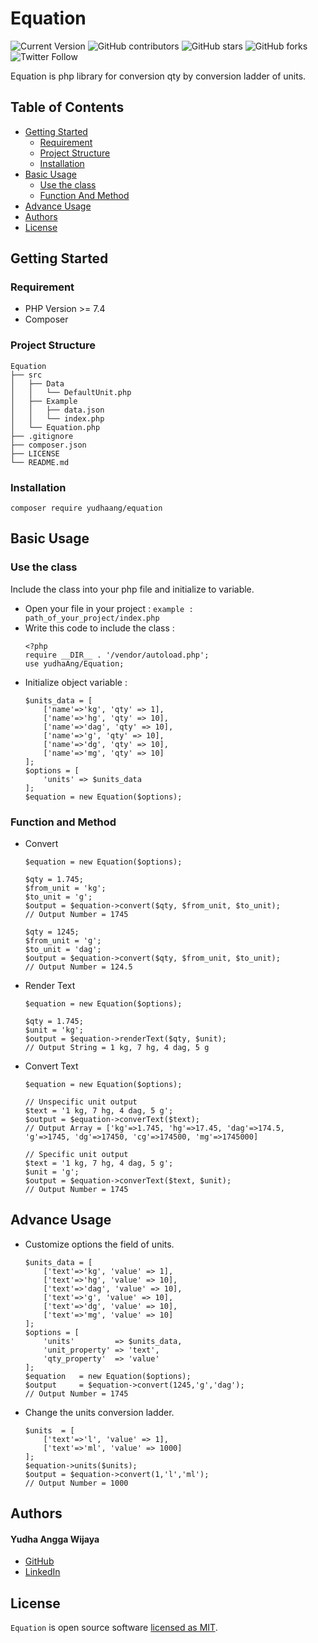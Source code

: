 # Equation

![Current Version](https://img.shields.io/badge/version-v1.0.0-blue)
![GitHub contributors](https://img.shields.io/github/contributors/yudhaAng-code/Equation)
![GitHub stars](https://img.shields.io/github/stars/yudhaAng-code/Equation?style=social)
![GitHub forks](https://img.shields.io/github/forks/yudhaAng-code/Equation?style=social)
![Twitter Follow](https://img.shields.io/twitter/follow/yudhaAng?style=social)

Equation is php library for conversion qty by conversion ladder of units.

## Table of Contents
- [Getting Started](#getting-started)
	- [Requirement](#requirement)
	- [Project Structure](#project-structure)
	- [Installation](#installation)
- [Basic Usage](#basic-usage)
	- [Use the class](#use-the-class)
	- [Function And Method](#function-and-method)
- [Advance Usage](#advance-usage)
- [Authors](#authors)
- [License](#license)

## Getting Started
### Requirement
* PHP Version >= 7.4
* Composer

### Project Structure
```
Equation
├── src
│	├── Data
│	│	└── DefaultUnit.php
│	├── Example
│	│	├── data.json
│	│	└── index.php
│	└── Equation.php
├── .gitignore
├── composer.json
├── LICENSE
└── README.md
```
### Installation
```
composer require yudhaang/equation
```
## Basic Usage

### Use the class
Include the class into your php file and initialize to variable.

* Open your file in your project :
    `example : path_of_your_project/index.php`
* Write this code to include the class :
    ```
    <?php
    require __DIR__ . '/vendor/autoload.php';
    use yudhaAng/Equation;
    ```
* Initialize object variable :
    ```
    $units_data = [
        ['name'=>'kg', 'qty' => 1],
        ['name'=>'hg', 'qty' => 10],
        ['name'=>'dag', 'qty' => 10],
        ['name'=>'g', 'qty' => 10],
        ['name'=>'dg', 'qty' => 10],
        ['name'=>'mg', 'qty' => 10]
    ];
    $options = [
        'units' => $units_data
    ];
    $equation = new Equation($options);
    ```
    
### Function and Method
* Convert
    ```
    $equation = new Equation($options);
    
    $qty = 1.745;
    $from_unit = 'kg';
    $to_unit = 'g';
    $output = $equation->convert($qty, $from_unit, $to_unit); 
    // Output Number = 1745
    
    $qty = 1245;
    $from_unit = 'g';
    $to_unit = 'dag';
    $output = $equation->convert($qty, $from_unit, $to_unit); 
    // Output Number = 124.5
    ```
* Render Text
    ```
    $equation = new Equation($options);
    
    $qty = 1.745;
    $unit = 'kg';
    $output = $equation->renderText($qty, $unit);
    // Output String = 1 kg, 7 hg, 4 dag, 5 g
    ```
* Convert Text
    ```
    $equation = new Equation($options);
    
    // Unspecific unit output
    $text = '1 kg, 7 hg, 4 dag, 5 g';
    $output = $equation->converText($text);
    // Output Array = ['kg'=>1.745, 'hg'=>17.45, 'dag'=>174.5, 'g'=>1745, 'dg'=>17450, 'cg'=>174500, 'mg'=>1745000]
    
    // Specific unit output
    $text = '1 kg, 7 hg, 4 dag, 5 g';
    $unit = 'g';
    $output = $equation->converText($text, $unit);
    // Output Number = 1745
    ```

## Advance Usage
* Customize options the field of units.
    ```
    $units_data = [
        ['text'=>'kg', 'value' => 1],
        ['text'=>'hg', 'value' => 10],
        ['text'=>'dag', 'value' => 10],
        ['text'=>'g', 'value' => 10],
        ['text'=>'dg', 'value' => 10],
        ['text'=>'mg', 'value' => 10]
    ];
    $options = [
        'units'         => $units_data,
        'unit_property' => 'text',
        'qty_property'  => 'value'
    ];
    $equation   = new Equation($options);
    $output     = $equation->convert(1245,'g','dag');
    // Output Number = 1745
    ```
* Change the units conversion ladder.
    ```
    $units  = [
        ['text'=>'l', 'value' => 1],
        ['text'=>'ml', 'value' => 1000]
    ];
    $equation->units($units);
    $output = $equation->convert(1,'l','ml');
    // Output Number = 1000
    ```
## Authors

#### Yudha Angga Wijaya
* [GitHub]
* [LinkedIn]

## License

`Equation` is open source software [licensed as MIT][license].


[//]: # (HyperLinks)

[GitHub Repository]: https://github.com/yudhaAng-code/Equation
[GitHub Pages]: https://yudhaAng-code.github.io/Equation
[tags]: https://github.com/yudhaAng-code/Equation/tags

[GitHub]: https://github.com/yudhaAng-code
[LinkedIn]: https://www.linkedin.com/in/yudha-angga-wijaya-75453a80

[contributors]: https://github.com/yudhaAng-code/Equation/contributors
[license]: https://github.com/yudhaAng-code/Equation/blob/master/LICENSE